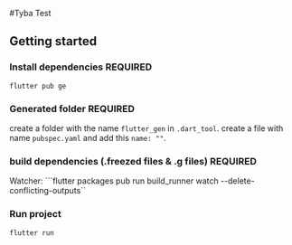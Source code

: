 #Tyba Test

## Getting started

### Install dependencies **REQUIRED**
``flutter pub ge``

### Generated folder **REQUIRED**
create a folder with the name `flutter_gen` in `.dart_tool`.
create a file with name `pubspec.yaml` and add this `name: ""`.

### build dependencies (.freezed files & .g files) **REQUIRED**
Watcher: ```flutter packages pub run build_runner watch --delete-conflicting-outputs``

### Run project
``flutter run``